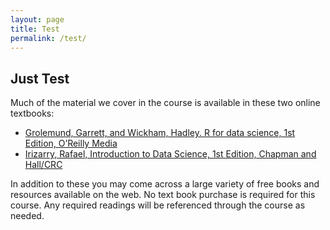 ```yaml
---
layout: page
title: Test
permalink: /test/
---
```


## Just Test
Much of the material we cover in the course is available in these two online textbooks:
* [Grolemund, Garrett, and Wickham, Hadley. R for data science, 1st Edition, O’Reilly Media](https://r4ds.had.co.nz/)
* [Irizarry, Rafael, Introduction to Data Science, 1st Edition, Chapman and Hall/CRC](https://rafalab.github.io/dsbook/)

In addition to these you may come across a large variety of free books and resources available on the web. No text book purchase is required for this course. Any required readings will be referenced through the course as needed.
